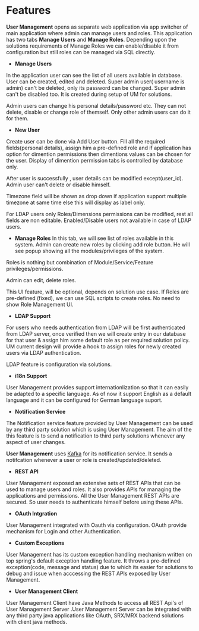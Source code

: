 # Features

**User Management** opens as separate web application via app switcher of main application where admin can manage users and roles.
This application has two tabs **Manage Users** and **Manage Roles**. Depending upon the solutions requirements of Manage Roles we can enable/disable it from configuration but still roles can be managed via SQL directly.

* **Manage Users**

In the application user can see the list of all users available in database. User can be created, edited and deleted.
Super admin user( username is admin) can't be deleted, only its password can be changed. Super admin can't be disabled too. It is created during setup of UM for solutions.

Admin users can change his personal details/password etc. They can not delete, disable or change role of themself. Only other admin users can do it for them.

* **New User**

Create user can be done via  Add User button. Fill all the required fields(personal details), assign him a pre-defined role and if application has option for dimention permissions then dimentions values can be chosen for the user. Display of dimention permission tabs is controlled by database only.

After user is successfully , user details can be modified except(user_id). Admin user can't delete or disable himself.

Timezone field will be shown as drop down if application support multiple timezone at same time else this will display as label only.

For LDAP users only Roles/Dimensions permissions can be modified, rest all fields are non editable. Enabled/Disable users not available in case of LDAP users.

* **Manage Roles**
In this tab, we will see list of roles available in this system. Admin can create new roles by clicking add role button. He will see popup showing all the modules/privileges of the system. 

Roles is nothing but combination of Module/Service/Feature privileges/permissions.

Admin can edit, delete roles.

This UI feature, will be optional, depends on solution use case. If Roles are pre-defined (fixed), we can use SQL scripts to create roles. No need to show Role Management UI.

* **LDAP Support**

For users who needs authentication from LDAP will be first authenticated from LDAP server, once verified then we will create entry in our database for that user & assign him some default role as per required solution policy. UM current design will provide a hook to assign roles for newly created users via LDAP authentication.

LDAP feature is configuration via solutions.

* **i18n Support**
 
User Management provides support internationlization so that it can easily be adapted to a specific language. As of now it support English as a default language and it can be configured for German language suport.

* **Notification Service**

The Notification service feature provided by User Management can be used by any third party solution which is using User Management. The aim of the this feature is to send a notification to third party solutions whenever any aspect of user changes.

**User Management** uses [Kafka](http://kafka.apache.org) for its notification service. It sends a notifcation whenever a user or role is created/updated/deleted.

* **REST API**

User Management exposed an extensive sets of REST APIs that can be used to manage users and roles. It also provides APIs for managing the applications and permissions.
All the User Management REST APIs are secured. So user needs to authenticate himself before using these APIs.
 
* **OAuth Intgration**

User Management integrated with Oauth via configuration. OAuth provide mechanism for Login and other Authentication.

* **Custom Exceptions**

User Management has its custom exception handling mechanism written on top spring's default exception handling feature. It throws a pre-defined exception(code, message and status) due to which its easier for solutions to debug and issue when acccessing the REST APIs exposed by User Management.

* **User Management Client**

User Management Client have Java Methods to access all REST Api's of User Management Server .User Management Server can be integrated with any third party java applications like OAuth, SRX/MRX backend solutions with  client java methods.
